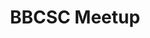 ---
title: "BBCSC Meetup"
address: "25 rue de la barbe"
postalCode : "69001"
city: "Lyon"
label: "BBCSC QG"
when: 2019-09-18T13:21:16+02:00
description: ""
photos: "/img/barbecue-party.jpg"
important: false
association: "Barbecue Social Club"
draft: false
important: false
---
